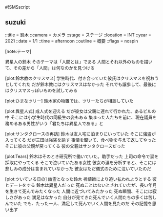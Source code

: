 #!SMSscript

## suzuki

::title = 鈴木
::camera = カメラ
::stage = ステージ
::location = INT
::year = 2021
::date = 1/1
::time = afternoon
::outline = 概要
::flags = nospin

[note:テーマ]

異星人の鈴木
そのテーマは「人間とは」である
人間とそれ以外のものを描いて、その差から「人間」は何なのかを見つける

[plot:鈴木教のクリスマス]
学生時代、付き合っていた彼氏はクリスマスを祝おうとしてくれた
だが鈴木教にはクリスマスはなかった
それでも譲歩して、最後にはクリスマスっぽいものを試してみる

[plot:ひまなツリー]
鈴木家の物置では、ツリーたちが相談していた

[plot:異星人式]
成人式を迎える
だが彼女は父親に連れて行かれた、あるビルの中
そこには小学生時代の同級生の姿もある
集まった人たちを前に、現在議員を務めるある男性がいう「君たちは異星人である」と

[plot:サンタクロースの再訪]
鈴木は友人宅に泊まりにいっていた
そこに強盗が入ってくる
だが三田は強盗を諭す
事情を聞いて、食べ物を与えて返してやった
そこに彼の父親が戻ってくる
彼の父親はサンタクロースだった

[plot:Tears]
鈴木はそのとき研究所で働いていた。助手だった
上司の命令で涙を採取にやってくる
そこで泣いていたある女性
彼女の涙を分析すると、そこには悲しみの成分は含まれていなかった
彼女はただ儀式のために泣いていたのだ

[plot:ツいている日の]
幽霊となった鈴木
祈禱師により追い払われようとする
彼とデートをする
鈴木は異星人だった
死ぬことはないとされていたが、長い年月を生きて死んでみたくなった
人間に近づいてみたかった
死ぬ瞬間、そこには寂しさがあった
満足はなかった
自分が見てきた死んでいく人間たちの多くは苦しんでいた
でも、たった一人、満足して死んでいく人間を見たのだ
その記憶を思い出す
